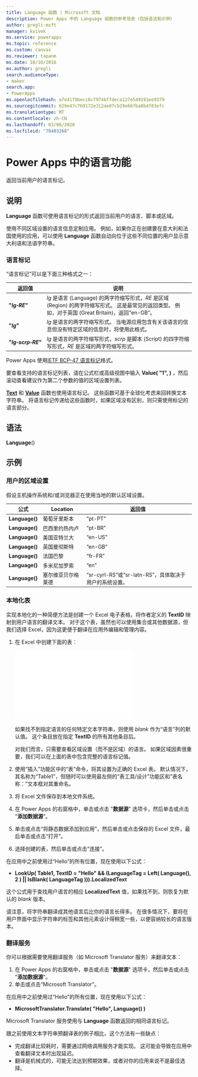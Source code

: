 ```yaml
---
title: Language 函数 | Microsoft 文档
description: Power Apps 中的 Language 函数的参考信息（包括语法和示例）
author: gregli-msft
manager: kvivek
ms.service: powerapps
ms.topic: reference
ms.custom: canvas
ms.reviewer: tapanm
ms.date: 10/16/2016
ms.author: gregli
search.audienceType:
- maker
search.app:
- PowerApps
ms.openlocfilehash: a7e41f9becc6cf974bffdeca127e549191ee9379
ms.sourcegitcommit: 629e47c769172e312ae07cb29e66fba8b4f03efc
ms.translationtype: MT
ms.contentlocale: zh-CN
ms.lasthandoff: 03/06/2020
ms.locfileid: "78403268"
---
```

# <a name="language-function-in-power-apps"></a>Power Apps 中的语言功能
返回当前用户的语言标记。

## <a name="description"></a>说明
**Language** 函数可使用语言标记的形式返回当前用户的语言、脚本或区域。

使用不同区域设置的语言信息定制应用。  例如，如果你正在创建要在意大利和法国使用的应用，可以使用 **Language** 函数自动向位于这些不同位置的用户显示意大利语和法语字符串。 

### <a name="language-tags"></a>语言标记
“语言标记”可以是下面三种格式之一：

| 返回值 | 说明 |
| --- | --- |
| **"*lg&#8209;RE*"** |*lg* 是语言 (Language) 的两字符缩写形式，*RE* 是区域 (Region) 的两字符缩写形式。  这是最常见的返回类型。  例如，对于英国 (Great Britain)，返回“en-GB”。 |
| **"*lg*"** |*lg* 是语言的两字符缩写形式。  当电源应用包含有关该语言的信息但没有特定区域的信息时，将使用此格式。 |
| **"*lg&#8209;scrp&#8209;RE*"** |*lg* 是语言的两字符缩写形式，*scrp* 是脚本 (Script) 的四字符缩写形式，*RE* 是区域的两字符缩写形式。 |

Power Apps 使用[IETF BCP-47 语言标记](https://tools.ietf.org/html/bcp47)格式。  

要查看支持的语言标记列表，请在公式栏或高级视图中输入 **Value( "1", )** ，然后滚动查看建议作为第二个参数的值的区域设置列表。  

**[Text](function-text.md)** 和 **[Value](function-value.md)** 函数也使用语言标记。  这些函数可基于全球化考虑来回转换文本字符串。  将语言标记传递给这些函数时，如果区域没有区别，则只需使用标记的语言部分。

## <a name="syntax"></a>语法
**Language**()

## <a name="examples"></a>示例
### <a name="users-locale"></a>用户的区域设置
假设主机操作系统和/或浏览器正在使用当地的默认区域设置。

| 公式 | Location | 返回值 |
| --- | --- | --- |
| **Language()** |葡萄牙里斯本 |“pt-PT” |
| **Language()** |巴西里约热内卢 |“pt-BR” |
| **Language()** |美国亚特兰大 |“en-US” |
| **Language()** |英国曼彻斯特 |“en-GB” |
| **Language()** |法国巴黎 |“fr-FR” |
| **Language()** |多米尼加罗索 |“en” |
| **Language()** |塞尔维亚贝尔格莱德 |“sr-cyrl-RS”或“sr-latn-RS”，具体取决于用户的系统设置。 |

### <a name="localization-table"></a>本地化表
实现本地化的一种简便方法是创建一个 Excel 电子表格，将作者定义的 **TextID** 映射到用户语言的翻译文本。  对于这个表，虽然也可以使用集合或其他数据源，但我们选择 Excel，因为这更便于翻译在应用外编辑和管理内容。

1. 在 Excel 中创建下面的表︰ 
   
    ![](media/function-language/loc-table.png)
   
    如果找不到指定语言的任何特定文本字符串，则使用 *blank* 作为“语言”列的默认值。 这个条目放在指定 **TextID** 的所有其他条目后。
   
    对我们而言，只需要查看区域设置（而不是区域）的语言。  如果区域因素很重要，我们可以在上面的表中包含完整的语言标记值。 
2. 使用“插入”功能区中的“表”命令，将其设置为正确的 Excel 表。  默认情况下，其名称为“Table1”，但随时可以使用最左侧的“表工具/设计”功能区和“表名称：”文本框对其重命名。
3. 将 Excel 文件保存到本地文件系统。   
4. 在 Power Apps 的右窗格中，单击或点击 "**数据源**" 选项卡，然后单击或点击 "**添加数据源**"。
5. 单击或点击“将静态数据添加到应用”，然后单击或点击保存的 Excel 文件，最后单击或点击“打开”。
6. 选择创建的表，然后单击或点击“连接”。

在应用中之前使用过“Hello”的所有位置，现在使用以下公式：

* **LookUp( Table1, TextID = "Hello" && (LanguageTag = Left( Language(), 2 ) || IsBlank( LanguageTag ))).LocalizedText**  

这个公式用于查找用户语言的相应 **LocalizedText** 值，如果找不到，则恢复为默认的 *blank* 版本。 

请注意，将字符串翻译成其他语言后比你的语言长得多。  在很多情况下，要将在用户界面中显示字符串的标签和其他元素设计得稍宽一些，以便容纳较长的语言版本。

### <a name="translation-service"></a>翻译服务
你可以根据需要使用翻译服务（如 Microsoft Translator 服务）来翻译文本：  

1. 在 Power Apps 的右窗格中，单击或点击 "**数据源**" 选项卡，然后单击或点击 "**添加数据源**"。
2. 单击或点击“Microsoft Translator”。

在应用中之前使用过“Hello”的所有位置，现在使用以下公式：

* **MicrosoftTranslator.Translate( "Hello", Language() )**

Microsoft Translator 服务使用与 **Language** 函数返回的相同语言标记。

跟之前使用文本字符串预翻译表的例子相比，这个方法有一些缺点：

* 完成翻译比较耗时，需要通过网络调用服务才能实现。  这可能会导致在应用中查看翻译文本时出现延迟。 
* 翻译是机械式的，可能无法达到预期效果，或者对你的应用来说不是最佳选择。

